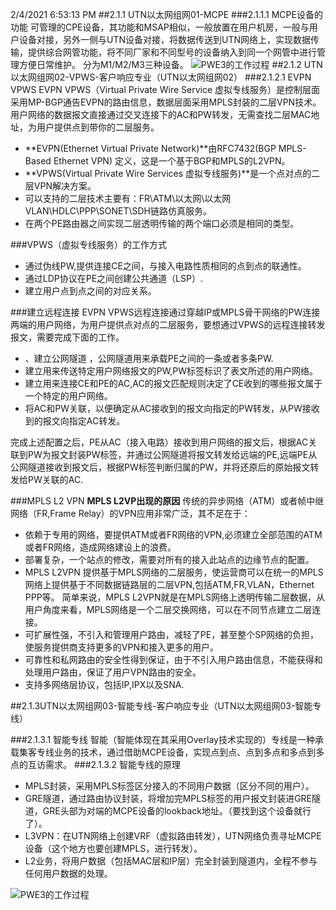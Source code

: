 2/4/2021 6:53:13 PM 
##2.1.1 UTN以太网组网01-MCPE
###2.1.1.1 MCPE设备的功能
可管理的CPE设备，其功能和MSAP相似，一般放置在用户机房，一般与用户设备对接，另外一侧与UTN设备对接，将数据传送到UTN网络上，实现数据传输，提供综合网管功能，将不同厂家和不同型号的设备纳入到同一个网管中进行管理方便日常维护。
分为M1/M2/M3三种设备。
![PWE3的工作过程](../image/1.png)
##2.1.2 UTN以太网组网02-VPWS-客户响应专业（UTN以太网组网02）
###2.1.2.1 EVPN VPWS
EVPN VPWS（Virtual Private Wire Service 虚拟专线服务）是控制层面采用MP-BGP通告EVPN的路由信息，数据层面采用MPLS封装的二层VPN技术。用户网络的数据报文直接通过交叉连接下的AC和PW转发，无需查找二层MAC地址，为用户提供点到带你的二层服务。  

* **EVPN(Ethernet Virtual Private Network)**由RFC7432(BGP MPLS-Based Ethernet VPN) 定义，这是一个基于BGP和MPLS的L2VPN。
* **VPWS(Virtual Private Wire Services 虚拟专线服务)**是一个点对点的二层VPN解决方案。
* 可以支持的二层技术主要有：FR\ATM\以太网\以太网VLAN\HDLC\PPP\SONET\SDH链路仿真服务。
* 在两个PE路由器之间实现二层透明传输的两个端口必须是相同的类型。

###VPWS（虚拟专线服务）的工作方式
* 通过伪线PW,提供连接CE之间，与接入电路性质相同的点到点的联通性。
* 通过LDP协议在PE之间创建公共通道（LSP）.
* 建立用户点到点之间的对应关系。

###建立远程连接
EVPN VPWS远程连接通过穿越IP或MPLS骨干网络的PW连接两端的用户网络，为用户提供点对点的二层服务，要想通过VPWS的远程连接转发报文，需要完成下面的工作。
 
 *  、建立公网隧道 ，公网隧道用来承载PE之间的一条或者多条PW.
 * 建立用来传送特定用户网络报文的PW,PW标签标识了表文所述的用户网络。
 * 建立用来连接CE和PE的AC,AC的报文匹配规则决定了CE收到的哪些报文属于一个特定的用户网络。
 * 将AC和PW关联，以便确定从AC接收到的报文向指定的PW转发，从PW接收到的报文向指定AC转发。
   
  完成上述配置之后，PE从AC（接入电路）接收到用户网络的报文后，根据AC关联到PW为报文封装PW标签，并通过公网隧道将报文转发给远端的PE,远端PE从公网隧道接收到报文后，根据PW标签判断归属的PW，并将还原后的原始报文转发给PW关联的AC.

###MPLS L2 VPN
**MPLS L2VP出现的原因**
 传统的异步网络（ATM）或者帧中继网络（FR,Frame Relay）的VPN应用非常广泛，其不足在于：
   
* 依赖于专用的网络，要提供ATM或者FR网络的VPN,必须建立全部范围的ATM或者FR网络，造成网络建设上的浪费。
* 部署复杂，一个站点的修改，需要对所有的接入此站点的边缘节点的配置。
*  MPLS L2VPN 提供基于MPLS网络的二层服务，使运营商可以在统一的MPLS网络上提供基于不同数据链路层的二层VPN,包括ATM,FR,VLAN，Ethernet PPP等。
简单来说，MPLS L2VPN就是在MPLS网络上透明传输二层数据，从用户角度来看，MPLS网络是一个二层交换网络，可以在不同节点建立二层连接。
  * 可扩展性强，不引入和管理用户路由，减轻了PE，甚至整个SP网络的负担，使服务提供商支持更多的VPN和接入更多的用户。
  * 可靠性和私网路由的安全性得到保证，由于不引入用户路由信息，不能获得和处理用户路由，保证了用户VPN路由的安全。
  * 支持多网络层协议，包括IP,IPX以及SNA.
 
##2.1.3UTN以太网组网03-智能专线-客户响应专业（UTN以太网组网03-智能专线）

###2.1.3.1 智能专线
智能（智能体现在其采用Overlay技术实现的）专线是一种承载集客专线业务的技术，通过借助MCPE设备，实现点到点、点到多点和多点到多点的互访需求。
###2.1.3.2 智能专线的原理
 * MPLS封装，采用MPLS标签区分接入的不同用户数据（区分不同的用户）。
 * GRE隧道，通过路由协议封装，将增加完MPLS标签的用户报文封装进GRE隧道，GRE头部为对端的MCPE设备的lookback地址。（要找到这个设备就行了）。
 * L3VPN：在UTN网络上创建VRF（虚拟路由转发），UTN网络负责寻址MCPE设备（这个地方也要创建MPLS，进行转发）。
 * L2业务，将用户数据（包括MAC层和IP层）完全封装到隧道内，全程不参与任何用户数据的处理。
 
![PWE3的工作过程](../image/2.png)